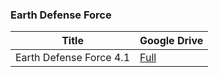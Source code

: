 ### **Earth Defense Force**

| Title | Google Drive |
|--------------|------|
| Earth Defense Force 4.1 | [Full](https://docs.google.com/uc?id=1v5voYzxe-hM2otfy60TBktZBFmRGrfDF) |
